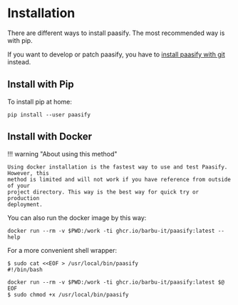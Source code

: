 # Installation

There are different ways to install paasify. The most recommended way is with pip. 

If you want to develop or
patch paasify, you have to [install paasify with git](install) instead.




## Install with Pip

To install pip at home:

```
pip install --user paasify
```

## Install with Docker

!!! warning "About using this method"

    Using docker installation is the fastest way to use and test Paasify. However, this
    method is limited and will not work if you have reference from outside of your
    project directory. This way is the best way for quick try or production
    deployment.


You can also run the docker image by this way:

```
docker run --rm -v $PWD:/work -ti ghcr.io/barbu-it/paasify:latest --help
```

For a more convenient shell wrapper:
```
$ sudo cat <<EOF > /usr/local/bin/paasify
#!/bin/bash

docker run --rm -v $PWD:/work -ti ghcr.io/barbu-it/paasify:latest $@
EOF
$ sudo chmod +x /usr/local/bin/paasify
```

